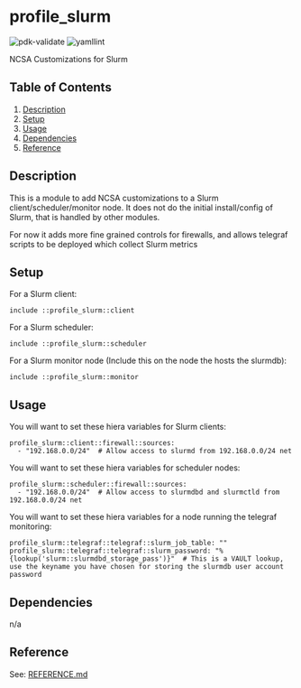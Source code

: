 # profile_slurm

![pdk-validate](https://github.com/ncsa/puppet-profile_slurm/workflows/pdk-validate/badge.svg)
![yamllint](https://github.com/ncsa/puppet-profile_slurm/workflows/yamllint/badge.svg)

NCSA Customizations for Slurm

## Table of Contents

1. [Description](#description)
1. [Setup](#setup)
1. [Usage](#usage)
1. [Dependencies](#dependencies)
1. [Reference](#reference)


## Description

This is a module to add NCSA customizations to a Slurm client/scheduler/monitor node. It does not do the initial install/config of Slurm, that is handled by other modules.

For now it adds more fine grained controls for firewalls, and allows telegraf scripts to be deployed which collect Slurm metrics

## Setup

For a Slurm client:
```
include ::profile_slurm::client
```

For a Slurm scheduler:
```
include ::profile_slurm::scheduler
```

For a Slurm monitor node (Include this on the node the hosts the slurmdb):
```
include ::profile_slurm::monitor
```


## Usage

You will want to set these hiera variables for Slurm clients:
```
profile_slurm::client::firewall::sources:
  - "192.168.0.0/24"  # Allow access to slurmd from 192.168.0.0/24 net
```


You will want to set these hiera variables for scheduler nodes:
```
profile_slurm::scheduler::firewall::sources:
  - "192.168.0.0/24"  # Allow access to slurmdbd and slurmctld from 192.168.0.0/24 net
```

You will want to set these hiera variables for a node running the telegraf monitoring:
```
profile_slurm::telegraf::telegraf::slurm_job_table: ""
profile_slurm::telegraf::telegraf::slurm_password: "%{lookup('slurm::slurmdbd_storage_pass')}"  # This is a VAULT lookup, use the keyname you have chosen for storing the slurmdb user account password
```


## Dependencies

n/a

## Reference

See: [REFERENCE.md](REFERENCE.md)


